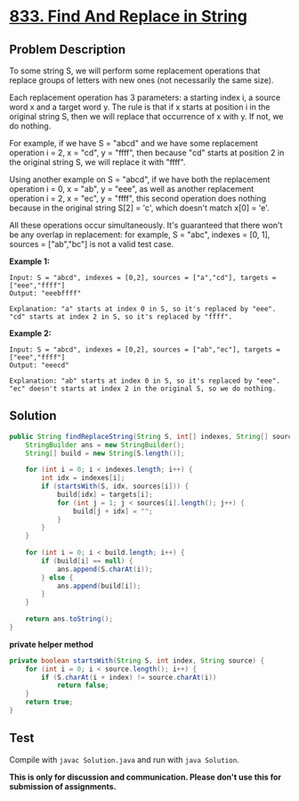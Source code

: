 # [833. Find And Replace in String][title]

## Problem Description

To some string S, we will perform some replacement operations that replace groups of letters with new ones (not necessarily the same size).

Each replacement operation has 3 parameters: a starting index i, a source word x and a target word y.  The rule is that if x starts at position i in the original string S, then we will replace that occurrence of x with y.  If not, we do nothing.

For example, if we have S = "abcd" and we have some replacement operation i = 2, x = "cd", y = "ffff", then because "cd" starts at position 2 in the original string S, we will replace it with "ffff".

Using another example on S = "abcd", if we have both the replacement operation i = 0, x = "ab", y = "eee", as well as another replacement operation i = 2, x = "ec", y = "ffff", this second operation does nothing because in the original string S[2] = 'c', which doesn't match x[0] = 'e'.

All these operations occur simultaneously.  It's guaranteed that there won't be any overlap in replacement: for example, S = "abc", indexes = [0, 1], sources = ["ab","bc"] is not a valid test case.

**Example 1:**

```
Input: S = "abcd", indexes = [0,2], sources = ["a","cd"], targets = ["eee","ffff"]
Output: "eeebffff"

Explanation: "a" starts at index 0 in S, so it's replaced by "eee".
"cd" starts at index 2 in S, so it's replaced by "ffff".
```

**Example 2:**

```
Input: S = "abcd", indexes = [0,2], sources = ["ab","ec"], targets = ["eee","ffff"]
Output: "eeecd"

Explanation: "ab" starts at index 0 in S, so it's replaced by "eee". 
"ec" doesn't starts at index 2 in the original S, so we do nothing.
```

## Solution


```java
public String findReplaceString(String S, int[] indexes, String[] sources, String[] targets) {
    StringBuilder ans = new StringBuilder();
    String[] build = new String[S.length()];
    
    for (int i = 0; i < indexes.length; i++) {
        int idx = indexes[i];
        if (startsWith(S, idx, sources[i])) {
            build[idx] = targets[i];
            for (int j = 1; j < sources[i].length(); j++) {
                build[j + idx] = "";
            }
        }
    }
    
    for (int i = 0; i < build.length; i++) {
        if (build[i] == null) {
            ans.append(S.charAt(i));
        } else {
            ans.append(build[i]);
        }
    }
    
    return ans.toString();
}
```

**private helper  method**

```java
private boolean startsWith(String S, int index, String source) {
    for (int i = 0; i < source.length(); i++) {
        if (S.charAt(i + index) != source.charAt(i))
            return false;
    }
    return true;
}
```

## Test

Compile with `javac Solution.java` and run with `java Solution`.

**This is only for discussion and communication. Please don't use this for submission of assignments.**

[title]: https://leetcode.com/problems/find-and-replace-in-string/